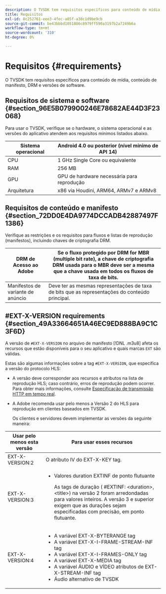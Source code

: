 ```yaml
---
description: O TVSDK tem requisitos específicos para conteúdo de mídia, conteúdo de manifesto, DRM e versões de software.
title: Requisitos
exl-id: 8c252761-eee3-4fec-a85f-a38c1d9be9cb
source-git-commit: be43bbbd1051886c8979ff590a3197b2a7249b6a
workflow-type: tm+mt
source-wordcount: '310'
ht-degree: 0%

---
```


# Requisitos {#requirements}

O TVSDK tem requisitos específicos para conteúdo de mídia, conteúdo de manifesto, DRM e versões de software.

## Requisitos de sistema e software {#section_96E5B079900246E78682AE44D3F23068}

Para usar o TVSDK, verifique se o hardware, o sistema operacional e as versões do aplicativo atendem aos requisitos mínimos listados abaixo.

| Sistema operacional | Android 4.0 ou posterior (nível mínimo de API 14) |
|---|---|
| CPU | 1 GHz Single Core ou equivalente |
| RAM | 256 MB |
| GPU | GPU de hardware necessária para reprodução |
| Arquitetura | x86 via Houdini, ARM64, ARMv7 e ARMv8 |

## Requisitos de conteúdo e manifesto {#section_72DD0E4DA9774DCCADB42887497F1386}

Verifique as restrições e os requisitos para fluxos e listas de reprodução (manifestos), incluindo chaves de criptografia DRM.

| DRM de Acesso ao Adobe | Se o fluxo protegido por DRM for MBR (multiple bit rate), a chave de criptografia DRM usada para o MBR deve ser a mesma que a chave usada em todos os fluxos de taxa de bits. |
|---|---|
| Manifestos de variante de anúncio | Deve ter as mesmas representações de taxa de bits que as representações do conteúdo principal. |

## #EXT-X-VERSION requirements {#section_49A33664651A46EC9ED888BA9C1C3F6D}

A versão de `#EXT-X-VERSION` no arquivo de manifesto [!DNL .m3u8] afeta os recursos que estão disponíveis para o seu aplicativo e quais marcas `EXT` são válidas.

Estas são algumas informações sobre a tag `#EXT-X-VERSION`, que especifica a versão do protocolo HLS:

* A versão deve corresponder aos recursos e atributos na lista de reprodução HLS; caso contrário, erros de reprodução podem ocorrer. Para obter mais informações, consulte [Especificação de transmissão HTTP em tempo real](https://datatracker.ietf.org/doc/draft-pantos-http-live-streaming/?include_text=1).
* A Adobe recomenda usar pelo menos a Versão 2 do HLS para reprodução em clientes baseados em TVSDK.

   Os clientes e servidores devem implementar as versões da seguinte maneira:

<table frame="all" colsep="1" rowsep="1" id="table_62EB98EDD9DE49EC84CB1C7D59BC40E6"> 
 <thead> 
  <tr rowsep="1"> 
   <th colname="1" class="entry"> Usar pelo menos esta versão </th> 
   <th colname="2" class="entry"> Para usar esses recursos </th> 
  </tr> 
 </thead>
 <tbody> 
  <tr rowsep="1"> 
   <td colname="1"> <span class="codeph"> EXT-X-VERSION:2 </span> </td> 
   <td colname="2"> O atributo IV do <span class="codeph"> EXT-X-KEY </span> tag. </td> 
  </tr> 
  <tr rowsep="1"> 
   <td colname="1"> <span class="codeph"> EXT-X-VERSION:3 </span> </td> 
   <td colname="2"> 
    <ul id="ul_C9500D3F934848639C204BF248F139FF"> 
     <li id="li_535A7E3FABCB46FE872A7EA5DE2A1784">Valores duration <span class="codeph"> EXTINF </span> de ponto flutuante <p>As tags de duração ( <span class="codeph"> #EXTINF: </span>&lt;duration&gt;,&lt;title&gt;) na versão 2 foram arredondadas para valores inteiros. A versão 3 e superior exigem que as durações sejam especificadas com precisão, em ponto flutuante. </p> </li> 
    </ul> </td> 
  </tr> 
  <tr rowsep="0"> 
   <td colname="1"> <span class="codeph"> EXT-X-VERSION:4 </span> </td> 
   <td colname="2"> 
    <ul id="ul_3355A6CBBE2141DDB92660BB4B604D70"> 
     <li id="li_5E73D41AF6DC4CEE88D6C029FFCFC350">A variável <span class="codeph"> EXT-X-BYTERANGE </span> tag </li> 
     <li id="li_BF5141F516F749E5890860D487EB5287">A variável <span class="codeph"> EXT-X-I-FRAME-STREAM-INF </span> tag </li> 
     <li id="li_E0D399A13812499B94107CDE62998EE9">A variável <span class="codeph"> EXT-X-I-FRAMES-ONLY </span> tag </li> 
     <li id="li_A7783AFF99854EFBBAECD2967E4CBF2B">A variável <span class="codeph"> EXT-X-MEDIA </span> tag </li> 
     <li id="li_15AE652F33C1454AA90DDC65E7D6C2FD">A variável <span class="codeph"> ÁUDIO </span> e <span class="codeph"> VÍDEO </span> atributos de <span class="codeph"> EXT-X-STREAM-INF </span> tag </li> 
     <li id="li_DB2A7847D5884F6E91FD9E78101FBCA5">Áudio alternativo de TVSDK </li> 
    </ul> </td> 
  </tr> 
 </tbody> 
</table>
